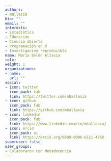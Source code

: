 ```yaml
---
authors:
- mallasia
bio: ""
email: ""
interests:
- Estadística
- Educación
- Ciencia abierta
- Programación en R
- Investigación reproducible
name: María Belén Allasia
role:
weight: 1
organizations:
- name: 
  url: ""
social:
- icon: twitter
  icon_pack: fab
  link: https://twitter.com/mballasia
- icon: github
  icon_pack: fab
  link: https://github.com/mballasia
- icon: linkedin
  icon_pack: fab
  link: https://www.linkedin.com/in/mballasia/
- icon: orcid
  icon_pack: ai
  link: https://orcid.org/0009-0006-6121-475X
superuser: false
user_groups:
- Colaboraron con Metadocencia
---
```


